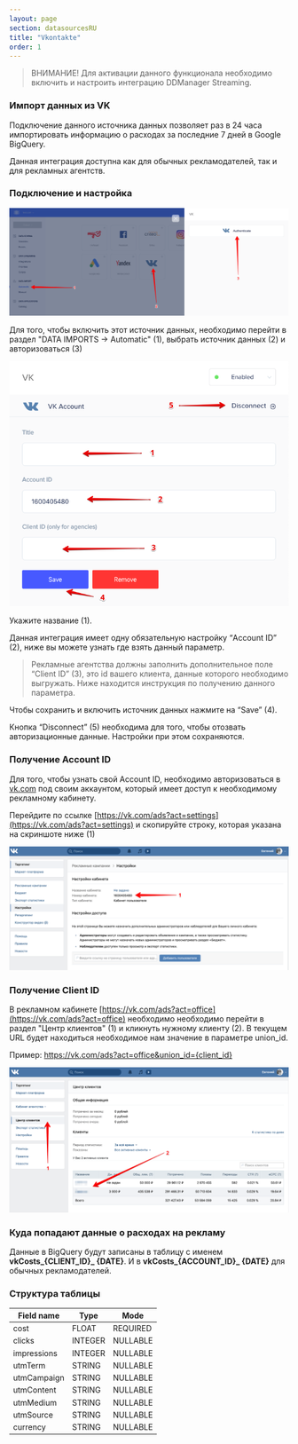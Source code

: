 ```yaml
---
layout: page
section: datasourcesRU
title: "Vkontakte"
order: 1
---
```


>ВНИМАНИЕ! Для активации данного функционала необходимо включить и настроить интеграцию DDManager Streaming.

### Импорт данных из VK

Подключение данного источника данных позволяет раз в 24 часа импортировать информацию о расходах за последние 7 дней в Google BigQuery.

Данная интеграция доступна как для обычных рекламодателей, так и для рекламных агентств.

### Подключение и настройка

![](/img/vk.1.png)

Для того, чтобы включить этот источник данных, необходимо перейти в раздел "DATA IMPORTS → Automatic" (1), выбрать источник данных (2) и авторизоваться (3)

![](/img/vk.2.png)

Укажите название (1).

Данная интеграция имеет одну обязательную настройку “Account ID” (2), ниже вы можете узнать где взять данный параметр.

> Рекламные агентства должны заполнить дополнительное поле “Client ID” (3), это id вашего клиента, данные которого необходимо выгружать. Ниже находится инструкция по получению данного параметра.

Чтобы сохранить и включить источник данных нажмите на “Save” (4).

Кнопка “Disconnect” (5) необходима для того, чтобы отозвать авторизационные данные. Настройки при этом сохраняются.

### Получение Account ID

Для того, чтобы узнать свой Account ID, необходимо авторизоваться в [vk.com](vk.com) под своим аккаунтом, который имеет доступ к необходимому рекламному кабинету.

Перейдите по ссылке [https://vk.com/ads?act=settings](https://vk.com/ads?act=settings) и скопируйте строку, которая указана на скриншоте ниже (1)

![](/img/vk.3.png)

### Получение Client ID

В рекламном кабинете [https://vk.com/ads?act=office](https://vk.com/ads?act=office) необходимо необходимо перейти в раздел "Центр клиентов" (1) и кликнуть нужному клиенту (2). В текущем URL будет находиться необходимое нам значение в параметре union_id.

Пример: https://vk.com/ads?act=office&union_id={client_id}

![](/img/vk.4.png)

### Куда попадают данные о расходах на рекламу

Данные в BigQuery будут записаны в таблицу с именем **vkCosts_{CLIENT_ID}_ {DATE}**. И в **vkCosts_{ACCOUNT_ID}_ {DATE}** для обычных рекламодателей.

### Структура таблицы


Field name|Type|Mode
--- | --- | ---
cost | FLOAT | REQUIRED
clicks | INTEGER | NULLABLE
impressions | INTEGER | NULLABLE
utmTerm | STRING | NULLABLE
utmCampaign | STRING | NULLABLE
utmContent | STRING | NULLABLE
utmMedium | STRING | NULLABLE
utmSource | STRING | NULLABLE
currency | STRING | NULLABLE
